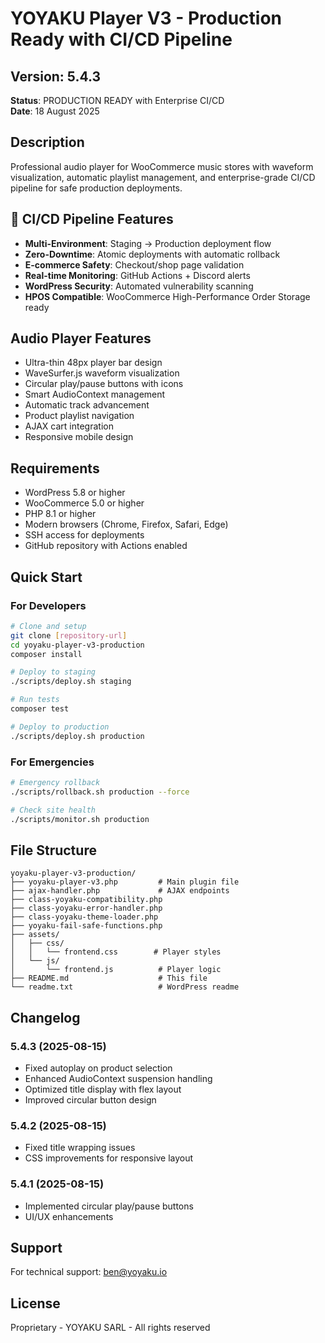 # YOYAKU Player V3 - Production Ready with CI/CD Pipeline

## Version: 5.4.3
**Status**: PRODUCTION READY with Enterprise CI/CD  
**Date**: 18 August 2025

## Description
Professional audio player for WooCommerce music stores with waveform visualization, automatic playlist management, and enterprise-grade CI/CD pipeline for safe production deployments.

## 🚀 CI/CD Pipeline Features
- **Multi-Environment**: Staging → Production deployment flow
- **Zero-Downtime**: Atomic deployments with automatic rollback
- **E-commerce Safety**: Checkout/shop page validation
- **Real-time Monitoring**: GitHub Actions + Discord alerts
- **WordPress Security**: Automated vulnerability scanning
- **HPOS Compatible**: WooCommerce High-Performance Order Storage ready

## Audio Player Features
- Ultra-thin 48px player bar design
- WaveSurfer.js waveform visualization
- Circular play/pause buttons with icons
- Smart AudioContext management
- Automatic track advancement
- Product playlist navigation
- AJAX cart integration
- Responsive mobile design

## Requirements
- WordPress 5.8 or higher
- WooCommerce 5.0 or higher
- PHP 8.1 or higher
- Modern browsers (Chrome, Firefox, Safari, Edge)
- SSH access for deployments
- GitHub repository with Actions enabled

## Quick Start

### For Developers
```bash
# Clone and setup
git clone [repository-url]
cd yoyaku-player-v3-production
composer install

# Deploy to staging
./scripts/deploy.sh staging

# Run tests
composer test

# Deploy to production
./scripts/deploy.sh production
```

### For Emergencies
```bash
# Emergency rollback
./scripts/rollback.sh production --force

# Check site health
./scripts/monitor.sh production
```

## File Structure
```
yoyaku-player-v3-production/
├── yoyaku-player-v3.php         # Main plugin file
├── ajax-handler.php             # AJAX endpoints
├── class-yoyaku-compatibility.php
├── class-yoyaku-error-handler.php
├── class-yoyaku-theme-loader.php
├── yoyaku-fail-safe-functions.php
├── assets/
│   ├── css/
│   │   └── frontend.css        # Player styles
│   └── js/
│       └── frontend.js          # Player logic
├── README.md                    # This file
└── readme.txt                   # WordPress readme
```

## Changelog

### 5.4.3 (2025-08-15)
- Fixed autoplay on product selection
- Enhanced AudioContext suspension handling
- Optimized title display with flex layout
- Improved circular button design

### 5.4.2 (2025-08-15)
- Fixed title wrapping issues
- CSS improvements for responsive layout

### 5.4.1 (2025-08-15)
- Implemented circular play/pause buttons
- UI/UX enhancements

## Support
For technical support: ben@yoyaku.io

## License
Proprietary - YOYAKU SARL - All rights reserved
